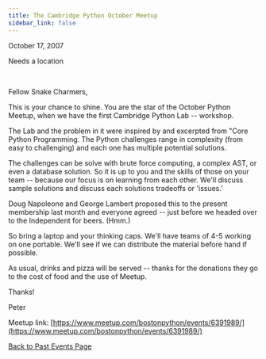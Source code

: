 ```yaml
---
title: The Cambridge Python October Meetup
sidebar_link: false
---
```


October 17, 2007


Needs a location

   

Fellow Snake Charmers,

This is your chance to shine. You are the star of the October Python Meetup, when we have the first Cambridge Python Lab -- workshop.

The Lab and the problem in it were inspired by and excerpted from "Core Python
Programming. The Python challenges range in complexity (from easy to challenging) and each one has multiple potential solutions.

The challenges can be solve with brute force computing, a complex AST, or even a database solution. So it is up to you and the skills of those on your team -- because our focus is on learning from each other. We'll discuss sample solutions and discuss each solutions tradeoffs or 'issues.'

Doug Napoleone and George Lambert proposed this to the present membership last month and everyone agreed -- just before we headed over to the Independent for beers. (Hmm.)

So bring a laptop and your thinking caps. We'll have teams of 4-5 working on one portable. We'll see if we can distribute the material before hand if possible.

As usual, drinks and pizza will be served -- thanks for the donations they go to the cost of food and the use of Meetup.

Thanks!

Peter


Meetup link: [https://www.meetup.com/bostonpython/events/6391989/](https://www.meetup.com/bostonpython/events/6391989/)

[Back to Past Events Page](index.md)